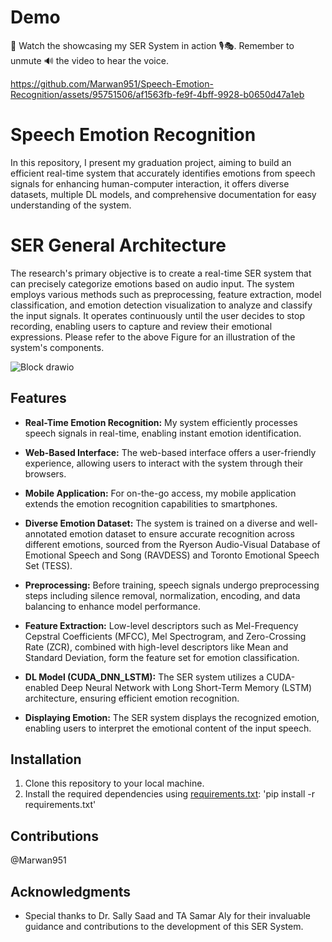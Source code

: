 # Demo 
🎥 Watch the showcasing my SER System in action 🎙️🎭. Remember to unmute 🔊 the video to hear the voice.

https://github.com/Marwan951/Speech-Emotion-Recognition/assets/95751506/af1563fb-fe9f-4bff-9928-b0650d47a1eb
# Speech Emotion Recognition
In this repository, I present my graduation project, aiming to build an efficient real-time system that accurately identifies emotions from speech signals for enhancing human-computer interaction, it offers diverse datasets, multiple DL models, and comprehensive documentation for easy understanding of the system.

# SER General Architecture
The research's primary objective is to create a real-time SER system that can precisely categorize emotions based on audio input. The system employs various methods such as preprocessing, feature extraction, model classification, and emotion detection visualization to analyze and classify the input signals. It operates continuously until the user decides to stop recording, enabling users to capture and review their emotional expressions. Please refer to the above Figure for an illustration of the system's components.

![Block drawio](https://github.com/Marwan951/Speech-Emotion-Recognition/assets/95751506/7b07b6bf-714a-4513-8db6-5d005f432da7)
## Features

- **Real-Time Emotion Recognition:** My system efficiently processes speech signals in real-time, enabling instant emotion identification.

- **Web-Based Interface:** The web-based interface offers a user-friendly experience, allowing users to interact with the system through their browsers.

- **Mobile Application:** For on-the-go access, my mobile application extends the emotion recognition capabilities to smartphones.

- **Diverse Emotion Dataset:** The system is trained on a diverse and well-annotated emotion dataset to ensure accurate recognition across different emotions, sourced from the Ryerson Audio-Visual Database of Emotional Speech and Song (RAVDESS) and Toronto Emotional Speech Set (TESS).

- **Preprocessing:** Before training, speech signals undergo preprocessing steps including silence removal, normalization, encoding, and data balancing to enhance model performance.

- **Feature Extraction:** Low-level descriptors such as Mel-Frequency Cepstral Coefficients (MFCC), Mel Spectrogram, and Zero-Crossing Rate (ZCR), combined with high-level descriptors like Mean and Standard Deviation, form the feature set for emotion classification.

- **DL Model (CUDA_DNN_LSTM):** The SER system utilizes a CUDA-enabled Deep Neural Network with Long Short-Term Memory (LSTM) architecture, ensuring efficient emotion recognition.

- **Displaying Emotion:** The SER system displays the recognized emotion, enabling users to interpret the emotional content of the input speech.

## Installation

1. Clone this repository to your local machine.
2. Install the required dependencies using [requirements.txt](requirements.txt): 'pip install -r requirements.txt'

## Contributions

@Marwan951

## Acknowledgments

- Special thanks to Dr. Sally Saad and TA Samar Aly for their invaluable guidance and contributions to the development of this SER System.

